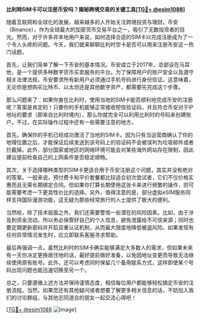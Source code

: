 **比利時SIM卡可以注册币安吗？揭秘跨境交易的关键工具[[TG💪+ @esim1088](https://t.me/s/esim1088)]**

随着互联网和全球化的发展，越来越多的人开始关注跨境投资与理财。币安（Binance），作为全球最大的加密货币交易平台之一，吸引了无数投资者的目光。然而，对于许多非本地用户来说，如何选择合适的SIM卡以完成注册成为了一个令人头疼的问题。今天，我们就来聊聊比利时空卡是否可以用来注册币安这一热门话题。

首先，让我们简单了解一下币安的基本情况。币安成立于2017年，总部设在马耳他，是一个提供多种数字货币买卖服务的平台。为了保障用户的账户安全以及遵守相关法律法规，币安要求所有新用户必须通过手机号码进行身份验证。这意味着，无论你是想购买比特币、以太坊还是其他数字资产，都需要先完成这个步骤。

那么问题来了：如果你身在比利时，使用当地的SIM卡能否顺利地完成币安的注册呢？答案是肯定的！只要你的手机能够正常接收短信验证码，并且符合币安对于IP地址的要求（即来自比利时境内），那么你就完全可以利用比利时的号码来创建账户。不过，在实际操作过程中还有一些需要注意的地方。

首先，确保你的手机已经成功激活了当地的SIM卡。因为只有当运营商确认了你的地理位置之后，才能保证后续发送到该号码上的验证码不会被误判为垃圾邮件或者拦截掉。此外，部分国家或地区的网络环境可能会对某些海外网站存在限制，因此建议提前检查自己的上网条件是否稳定顺畅。

其次，关于选择哪种类型的SIM卡更适合用于币安注册这个问题，其实并没有绝对的答案。一般来说，预付费卡和平价套餐都比较适合初次尝试者，它们不仅价格实惠而且无需长期绑定合同。但如果你打算长期使用这张卡来进行频繁的操作，则可能需要考虑一下更具性价比的选择。另外，值得注意的是，部分虚拟eSIM服务同样支持国际漫游功能，这无疑为那些经常旅行的人士提供了极大的便利。

当然啦，除了技术层面之外，我们还需要警惕一些潜在的风险因素。比如，由于涉及到资金流动，所以务必保管好自己的个人信息，避免泄露给不可信来源；同时也要定期更新密码并开启双重认证机制，从而最大限度地降低被盗风险。如果发现有任何异常情况发生时，应立即联系客服寻求帮助。

最后再强调一点，虽然比利时的SIM卡确实能够满足大多数人的需求，但如果未来有一天你决定更换居住地的话，最好提前做好准备，以免因地址变更而导致无法继续使用原有账号。此外，还可以考虑同时保留几个备用联系方式，这样即使某个号码出现问题也能迅速切换至另一个。

总之，只要遵循上述方法并保持谨慎态度，相信每位用户都能够轻松搞定币安的注册流程。当然，如果您还有其他疑问或者想要了解更多相关信息的话，不妨加入我们的讨论群组，与其他志同道合的朋友一起交流心得吧！

[[TG💪+ @esim1088](https://t.me/s/esim1088) ![Image](https://i.postimg.cc/4NQfJmqS/Snipaste-2025-05-13-00-14-12.png)]